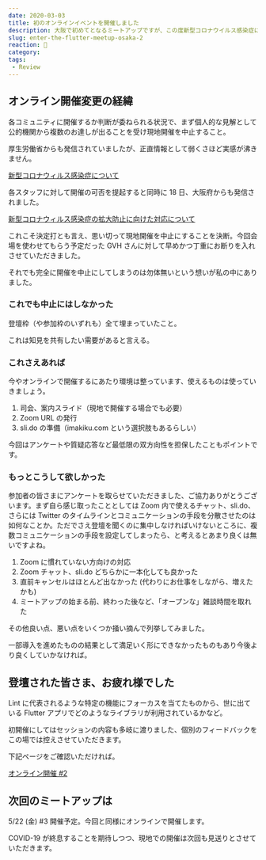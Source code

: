 ```yaml
---
date: 2020-03-03
title: 初のオンラインイベントを開催しました
description: 大阪で初めてとなるミートアップですが、この度新型コロナウイルス感染症に応じてオンライン開催に変更して開催しました。
slug: enter-the-flutter-meetup-osaka-2
reaction: 📱
category: 
tags: 
 - Review
---
```


## オンライン開催変更の経緯

各コミュニティに開催するか判断が委ねられる状況で、まず個人的な見解として公的機関から複数のお達しが出ることを受け現地開催を中止すること。

厚生労働省からも発信されていましたが、正直情報として弱くさほど実感が沸きません。

<a class="link-preview" href="https://www.mhlw.go.jp/stf/seisakunitsuite/bunya/0000164708_00001.html">新型コロナウィルス感染症について</a>

各スタッフに対して開催の可否を提起すると同時に 18 日、大阪府からも発信されました。

<a class="link-preview" href="http://www.pref.osaka.lg.jp/hodo/attach/hodo-37455_7.pdf">新型コロナウィルス感染症の拡大防止に向けた対応について</a>

これこそ決定打とも言え、思い切って現地開催を中止にすることを決断。今回会場を使わせてもらう予定だった GVH さんに対して早めかつ丁重にお断りを入れさせていただきました。

それでも完全に開催を中止にしてしまうのは勿体無いという想いが私の中にありました。

### これでも中止にはしなかった

登壇枠（や参加枠のいずれも）全て埋まっていたこと。

これは知見を共有したい需要があると言える。

### これさえあれば

今やオンラインで開催するにあたり環境は整っています、使えるものは使っていきましょう。

1. 司会、案内スライド（現地で開催する場合でも必要）
2. Zoom URL の発行
3. sli.do の準備（imakiku.com という選択肢もあるらしい）

今回はアンケートや質疑応答など最低限の双方向性を担保したこともポイントです。

### もっとこうして欲しかった

参加者の皆さまにアンケートを取らせていただきました、ご協力ありがとうございます。まず自ら感じ取ったこととしては Zoom 内で使えるチャット、sli.do、さらには Twitter のタイムラインとコミュニケーションの手段を分散させたのは如何なことか。ただでさえ登壇を聞くのに集中しなければいけないところに、複数コミュニケーションの手段を設定してしまったら、と考えるとあまり良くは無いですよね。

1. Zoom に慣れていない方向けの対応
2. Zoom チャット、sli.do どちらかに一本化しても良かった
3. 直前キャンセルはほとんど出なかった (代わりにお仕事をしながら、増えたかも)
4. ミートアップの始まる前、終わった後など、「オープンな」雑談時間を取れた

その他良い点、悪い点をいくつか掻い摘んで列挙してみました。

一部導入を進めたものの結果として満足いく形にできなかったものもあり今後より良くしていかなければ。

## 登壇された皆さま、お疲れ様でした

Lint に代表されるような特定の機能にフォーカスを当てたものから、世に出ている Flutter アプリでどのようなライブラリが利用されているかなど。

初開催にしてはセッションの内容も多岐に渡りました、個別のフィードバックをこの場では控えさせていただきます。

下記ページをご確認いただければ。

<a class="link-preview" href="https://flutter-osaka.netlify.com/meetup/osaka.html">オンライン開催 #2</a>

## 次回のミートアップは

5/22 (金) #3 開催予定。今回と同様にオンラインで開催します。

COVID-19 が終息することを期待しつつ、現地での開催は次回も見送りとさせていただきます。
